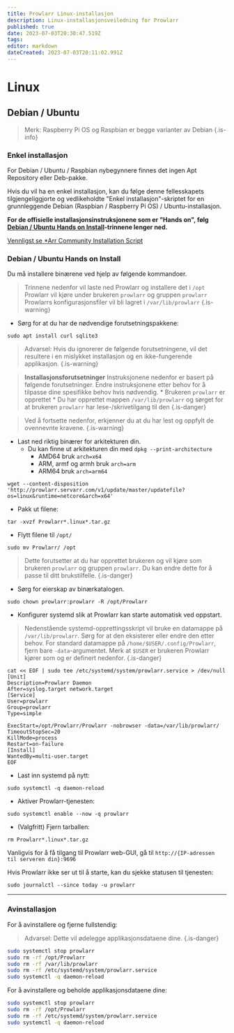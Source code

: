 ```yaml
---
title: Prowlarr Linux-installasjon
description: Linux-installasjonsveiledning for Prowlarr
published: true
date: 2023-07-03T20:30:47.519Z
tags: 
editor: markdown
dateCreated: 2023-07-03T20:11:02.991Z
---
```


# Linux

## Debian / Ubuntu

> Merk: Raspberry Pi OS og Raspbian er begge varianter av Debian {.is-info}

### Enkel installasjon

For Debian / Ubuntu / Raspbian nybegynnere finnes det ingen Apt Repository eller Deb-pakke.

Hvis du vil ha en enkel installasjon, kan du følge denne fellesskapets tilgjengeliggjorte og vedlikeholdte "Enkel installasjon"-skriptet for en grunnleggende Debian (Raspbian / Raspberry Pi OS) / Ubuntu-installasjon.

**For de offisielle installasjonsinstruksjonene som er "Hands on", følg [Debian / Ubuntu Hands on Install](#debian-ubuntu-hands-on-install)-trinnene lenger ned.**

[Vennligst se \*Arr Community Installation Script](/install-script)

### Debian / Ubuntu Hands on Install

Du må installere binærene ved hjelp av følgende kommandoer.

> Trinnene nedenfor vil laste ned Prowlarr og installere det i `/opt`
> Prowlarr vil kjøre under brukeren `prowlarr` og gruppen `prowlarr`
> Prowlarrs konfigurasjonsfiler vil bli lagret i `/var/lib/prowlarr`
{.is-warning}

- Sørg for at du har de nødvendige forutsetningspakkene:

```shell
sudo apt install curl sqlite3
```

> Advarsel: Hvis du ignorerer de følgende forutsetningene, vil det resultere i en mislykket installasjon og en ikke-fungerende applikasjon. {.is-warning}

> **Installasjonsforutsetninger**
> Instruksjonene nedenfor er basert på følgende forutsetninger. Endre instruksjonene etter behov for å tilpasse dine spesifikke behov hvis nødvendig.
> \* Brukeren `prowlarr` er opprettet
> \* Du har opprettet mappen `/var/lib/prowlarr` og sørget for at brukeren `prowlarr` har lese-/skrivetilgang til den
{.is-danger}

> Ved å fortsette nedenfor, erkjenner du at du har lest og oppfylt de ovennevnte kravene. {.is-warning}

- Last ned riktig binærer for arkitekturen din.
  - Du kan finne ut arkitekturen din med `dpkg --print-architecture`
    - AMD64 bruk `arch=x64`
    - ARM, armf og armh bruk `arch=arm`
    - ARM64 bruk `arch=arm64`

```shell
wget --content-disposition 'http://prowlarr.servarr.com/v1/update/master/updatefile?os=linux&runtime=netcore&arch=x64'
```

- Pakk ut filene:

```shell
tar -xvzf Prowlarr*.linux*.tar.gz
```

- Flytt filene til `/opt/`

```shell
sudo mv Prowlarr/ /opt
```

> Dette forutsetter at du har opprettet brukeren og vil kjøre som brukeren `prowlarr` og gruppen `prowlarr`. Du kan endre dette for å passe til ditt brukstilfelle.
{.is-danger}

- Sørg for eierskap av binærkatalogen.

```shell  
sudo chown prowlarr:prowlarr -R /opt/Prowlarr
```

- Konfigurer systemd slik at Prowlarr kan starte automatisk ved oppstart.

> Nedenstående systemd-opprettingsskript vil bruke en datamappe på `/var/lib/prowlarr`. Sørg for at den eksisterer eller endre den etter behov. For standard datamappe på `/home/$USER/.config/Prowlarr`, fjern bare `-data`-argumentet. Merk at `$USER` er brukeren Prowlarr kjører som og er definert nedenfor.
{.is-danger}

```shell
cat << EOF | sudo tee /etc/systemd/system/prowlarr.service > /dev/null
[Unit]
Description=Prowlarr Daemon
After=syslog.target network.target
[Service]
User=prowlarr
Group=prowlarr
Type=simple

ExecStart=/opt/Prowlarr/Prowlarr -nobrowser -data=/var/lib/prowlarr/
TimeoutStopSec=20
KillMode=process
Restart=on-failure
[Install]
WantedBy=multi-user.target
EOF
```

- Last inn systemd på nytt:

```shell
sudo systemctl -q daemon-reload
```

- Aktiver Prowlarr-tjenesten:

```shell
sudo systemctl enable --now -q prowlarr
```

- (Valgfritt) Fjern tarballen:

```shell
rm Prowlarr*.linux*.tar.gz
```

Vanligvis for å få tilgang til Prowlarr web-GUI, gå til `http://{IP-adressen til serveren din}:9696`

Hvis Prowlarr ikke ser ut til å starte, kan du sjekke statusen til tjenesten:

```shell
sudo journalctl --since today -u prowlarr
```

---

### Avinstallasjon

For å avinstallere og fjerne fullstendig:
> Advarsel: Dette vil ødelegge applikasjonsdataene dine. {.is-danger}

```bash
sudo systemctl stop prowlarr
sudo rm -rf /opt/Prowlarr
sudo rm -rf /var/lib/prowlarr
sudo rm -rf /etc/systemd/system/prowlarr.service
sudo systemctl -q daemon-reload
```

For å avinstallere og beholde applikasjonsdataene dine:

```bash
sudo systemctl stop prowlarr
sudo rm -rf /opt/Prowlarr
sudo rm -rf /etc/systemd/system/prowlarr.service
sudo systemctl -q daemon-reload
```